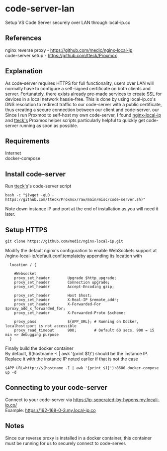 # code-server-lan
Setup VS Code Server securely over LAN through local-ip.co

## References
nginx reverse proxy - https://github.com/medic/nginx-local-ip<br/>
code-server setup - https://github.com/tteck/Proxmox

## Explanation
As code-server requires HTTPS for full functionality, users over LAN will normally have to configure a self-signed certificate on both clients and server. Fortunately, there exists already pre-made services to create SSL for devices in a local network hassle-free. This is done by using local-ip.co's DNS resolution to redirect traffic to our code-server with a public certificate, thus creating a secure connection between our client and code-server. our Since I run Proxmox to self-host my own code-server, I found [nginx-local-ip](https://github.com/medic/nginx-local-ip) and [tteck's](https://github.com/tteck/Proxmox) Proxmox helper scripts particularly helpful to quickly get code-server running as soon as possible.

## Requirements
Internet<br/>
docker-compose

## Install code-server
Run [tteck's](https://github.com/tteck/Proxmox)'s code-server script
```
bash -c "$(wget -qLO - https://github.com/tteck/Proxmox/raw/main/misc/code-server.sh)"
```
Note down instance IP and port at the end of installation as you will need it later.

## Setup HTTPS

```
git clone https://github.com/medic/nginx-local-ip.git
```

Modify the default nginx's configuration to enable WebSockets support at /nginx-local-ip/default.conf.templateby appending its location with
```
  location / {
  
    #Websocket
    proxy_set_header        Upgrade $http_upgrade;
    proxy_set_header        Connection upgrade;
    proxy_set_header        Accept-Encoding gzip;
    
    proxy_set_header        Host $host;
    proxy_set_header        X-Real-IP $remote_addr;
    proxy_set_header        X-Forwarded-For $proxy_add_x_forwarded_for;
    proxy_set_header        X-Forwarded-Proto $scheme;

    proxy_pass              ${APP_URL}; # Running on Docker, localhost:port is not accessible
    proxy_read_timeout      900;        # Default 60 secs, 900 = 15 min => debugging purpose
  }
```

Finally build the docker container<br/>
By default, $(hostname -I | awk '{print $1}') should be the instance IP. Replace it with the instance IP noted earlier if that is not the case
```
$APP_URL=http://$(hostname -I | awk '{print $1}'):8680 docker-compose up -d
```

## Connecting to your code-server
Connect to your code-server via https://ip-seperated-by-hypens.my.locali-ip.co/<br/>
Example: https://192-168-0-3.my.local-ip.co

## Notes
Since our reverse proxy is installed in a docker container, this container must be running for us to securely connect to code-server.<br/>

